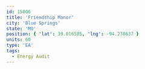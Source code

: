 ```yaml
---
id: 15006
title: 'Friendship Manor'
city: 'Blue Springs'
state: 'MO'
position: { 'lat': 39.016585, 'lng': -94.278637 }
units: 60
type: 'EA'
tags:
  - Energy Audit
---
```

